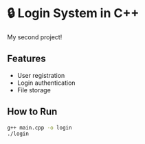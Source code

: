 # 🔒 Login System in C++  
My second project!  

## Features  
- User registration  
- Login authentication  
- File storage  

## How to Run  
```bash
g++ main.cpp -o login
./login
